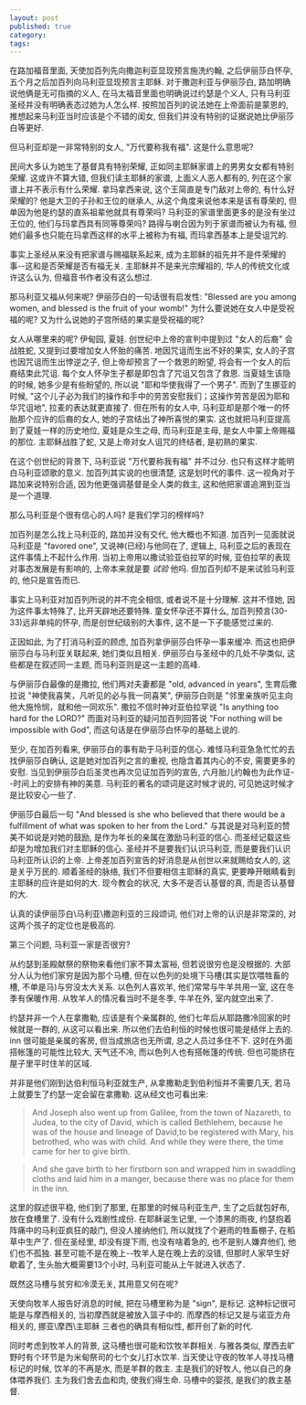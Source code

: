 ```yaml
---
layout: post
published: true
category: 
tags:
---
```


在路加福音里面, 天使加百列先向撒迦利亚显现预言施洗约翰, 之后伊丽莎白怀孕, 五个月之后加百列向马利亚显现预言主耶稣. 对于撒迦利亚与伊丽莎白, 路加明确说他俩是无可指摘的义人, 在马太福音里面也明确说过约瑟是个义人, 只有马利亚圣经并没有明确表态过她为人怎么样. 按照加百列的说法她在上帝面前是蒙恩的, 推想起来马利亚当时应该是个不错的闺女, 但我们并没有特别的证据说她比伊丽莎白等更好.

但马利亚却是一非常特别的女人, "万代要称我有福". 这是什么意思呢?

民间大多认为她生了基督具有特别荣耀, 正如同主耶稣家谱上的男男女女都有特别荣耀. 这或许不算大错, 但我们读主耶稣的家谱, 上面义人恶人都有的, 列在这个家谱上并不表示有什么荣耀. 拿玛拿西来说, 这个王简直是专门敌对上帝的, 有什么好荣耀的? 他是大卫的子孙和王位的继承人, 从这个角度来说他本来是该有尊荣的, 但单因为他是约瑟的直系祖辈他就具有尊荣吗? 马利亚的家谱里面更多的是没有坐过王位的, 他们与玛拿西具有同等尊荣吗? 路得与喇合因为列于家谱而被认为有福, 但她们最多也只能在玛拿西这样的水平上被称为有福, 而玛拿西基本上是受诅咒的.

事实上圣经从来没有把家谱与赐福联系起来, 成为主耶稣的祖先并不是件荣耀的事--这和是否荣耀是否有福无关. 主耶稣并不是来光宗耀祖的, 华人的传统文化或许这么认为, 但福音书作者没有这么想过.

那马利亚又福从何来呢? 伊丽莎白的一句话很有启发性: "Blessed are you among women, and blessed is the fruit of your womb!" 为什么要说她在女人中是受祝福的呢? 又为什么说她的子宫所结的果实是受祝福的呢?

女人从哪里来的呢? 伊甸园, 夏娃. 创世纪中上帝的宣判中提到过 "女人的后裔" 会战胜蛇, 又提到过要增加女人怀胎的痛苦. 地因咒诅而生出不好的果实, 女人的子宫也因咒诅而生出悖逆之子, 但上帝却预言了一个救恩的盼望, 将会有一个女人的后裔结束此咒诅. 每个女人怀孕生子都是即包含了咒诅又包含了救恩. 当夏娃生该隐的时候, 她多少是有些盼望的, 所以说 "耶和华使我得了一个男子". 而到了生挪亚的时候, "这个儿子必为我们的操作和手中的劳苦安慰我们；这操作劳苦是因为耶和华咒诅地", 拉麦的表达就更直接了. 但在所有的女人中, 马利亚却是那个唯一的怀胎那个应许的后裔的女人, 她的子宫结出了神所喜悦的果实. 这也就把马利亚提高到了夏娃一样的历史地位, 夏娃是众生之母, 而马利亚是主母, 是女人中蒙上帝赐福的那位. 主耶稣战胜了蛇, 又是上帝对女人诅咒的终结者, 是初熟的果实.

在这个创世纪的背景下, 马利亚说 "万代要称我有福" 并不过分. 也只有这样才能明白马利亚颂歌的意义. 加百列其实说的也很清楚, 这是划时代的事件. 这一视角对于路加来说特别合适, 因为他更强调基督是全人类的救主, 这和他把家谱追溯到亚当是一个道理.

那么马利亚是个很有信心的人吗? 是我们学习的榜样吗?

加百列是怎么找上马利亚的, 路加并没有交代, 他大概也不知道. 加百列一见面就说马利亚是 "favored one", 又说神(已经)与他同在了, 逻辑上, 马利亚之后的表现在这件事情上不起什么作用. 当初上帝用以撒试验亚伯拉罕的时候, 亚伯拉罕的表现对事态发展是有影响的, 上帝本来就是要 *试验* 他吗. 但加百列却不是来试验马利亚的, 他只是宣告而已.

事实上马利亚对加百列所说的并不完全相信, 或者说不是十分理解. 这并不怪她, 因为这件事太特殊了, 比开天辟地还要特殊. 童女怀孕还不算什么, 加百列预言(30-33)远非单纯的怀孕, 而是创世纪级别的大事件, 这不是一下子能感觉过来的.

正因如此, 为了打消马利亚的顾虑, 加百列拿伊丽莎白怀孕一事来缓冲. 而这也把伊丽莎白与马利亚关联起来, 她们类似且相关. 伊丽莎白与圣经中的几处不孕类似, 这些都是在叙述同一主题, 而马利亚则是这一主题的高峰.

与伊丽莎白最像的是撒拉, 他们两对夫妻都是 "old, advanced in years", 生育后撒拉说 "神使我喜笑，凡听见的必与我一同喜笑", 伊丽莎白则是 "邻里亲族听见主向他大施怜悯，就和他一同欢乐". 撒拉不信时神对亚伯拉罕说 "Is anything too hard for the LORD?" 而面对马利亚的疑问加百列回答说 "For nothing will be impossible with God", 而这句话是在伊丽莎白怀孕的基础上说的.

至少, 在加百列看来, 伊丽莎白的事有助于马利亚的信心. 难怪马利亚急急忙忙的去找伊丽莎白确认, 这是她对加百列之言的重视, 也隐含着其内心的不安, 需要更多的安慰. 当见到伊丽莎白后圣灵也再次见证加百列的宣告, 六月胎儿约翰也为此作证--时间上的安排有神的美意. 马利亚的著名的颂词是这时候才说的, 可见她这时候才是比较安心一些了.

伊丽莎白最后一句 "And blessed is she who believed that there would be a fulfillment of what was spoken to her from the Lord." 与其说是对马利亚的赞美不如说是对她的鼓励, 是作为年长的亲属在激励马利亚的信心. 而圣经记载这些却是为增加我们对主耶稣的信心. 圣经并不是要我们认识马利亚, 而是要我们认识马利亚所认识的上帝. 上帝差加百列宣告的好消息是从创世以来就赐给女人的, 这是关乎万民的. 顺着圣经的脉络, 我们不但要相信主耶稣的真实, 更要睁开眼睛看到主耶稣的应许是如何的大. 现今教会的状况, 大多不是否认基督的真, 而是否认基督的大.

认真的读伊丽莎白\马利亚\撒迦利亚的三段颂词, 他们对上帝的认识是非常深的, 对这两个孩子的定位也是极高的.

第三个问题, 马利亚一家是否很穷?

从约瑟到圣殿献祭的祭物来看他们家不算太富裕, 但若说很穷也是没根据的. 大部分人认为他们家穷是因为那个马槽, 但在以色列的处境下马槽(其实是饮喂牲畜的槽, 不单是马)与穷没太大关系. 以色列人喜欢羊, 他们常常与牛羊共用一室, 这在冬季有保暖作用. 从牧羊人的情况看当时不是冬季, 牛羊在外, 室内就空出来了.

约瑟并非一个人在拿撒勒, 应该是有个亲属群的, 他们七年后从耶路撒冷回家的时候就是一群的, 从这可以看出来. 所以他们去伯利恒的时候也很可能是结伴上去的. inn 很可能是亲属的客房, 但当成旅店也无所谓, 总之人员过多住不下. 这时在外面搭帐篷的可能性比较大, 天气还不冷, 而以色列人也有搭帐篷的传统. 但也可能挤在屋子里平时住羊的区域.

并非是他们刚到达伯利恒马利亚就生产, 从拿撒勒走到伯利恒并不需要几天, 若马上就要生了约瑟一定会留在拿撒勒. 这从经文也可看出来:

>And Joseph also went up from Galilee, from the town of Nazareth, to Judea, to the city of David, which is called Bethlehem, because he was of the house and lineage of David,to be registered with Mary, his betrothed, who was with child. And while they were there, the time came for her to give birth.

>And she gave birth to her firstborn son and wrapped him in swaddling cloths and laid him in a manger, because there was no place for them in the inn.

这里的叙述很平稳, 他们到了那里, 在那里的时候马利亚生产, 生了之后就包好布, 放在食槽里了. 没有什么戏剧性成份. 在耶稣诞生记里, 一个漆黑的雨夜, 约瑟抱着阵痛中的马利亚疯狂的敲门, 但没人接纳他们, 所以就找了个避雨的牲畜棚子, 在稻草中生产了. 但在圣经里, 却没有提下雨, 也没有啥着急的, 也不是别人嫌弃他们, 他们也不孤独. 甚至可能不是在晚上--牧羊人是在晚上去的没错, 但那时人家早生好歇着了, 生头胎大概需要13个小时, 马利亚可能从上午就进入状态了.

既然这马槽与贫穷和冷漠无关, 其用意又何在呢?

天使向牧羊人报告好消息的时候, 把在马槽里称为是 "sign", 是标记. 这种标记很可能是与摩西相关的, 当初摩西就是被放入篮子中的. 而摩西的标记又是与诺亚方舟相关的, 挪亚\摩西\主耶稣 三者也的确具有相似性, 都开创了新的时代.

同时考虑到牧羊人的背景, 这马槽也很可能和饮牧羊群相关. 与雅各类似, 摩西去旷野时有个环节是为米甸祭司的七个女儿打水饮羊. 当天使让守夜的牧羊人寻找马槽标记的时候, 饮羊的不再是水, 而是羊群的救主. 主是我们的好牧人, 他以自己的身体喂养我们. 主为我们舍去血和肉, 使我们得生命. 马槽中的婴孩, 是我们的救主基督.
